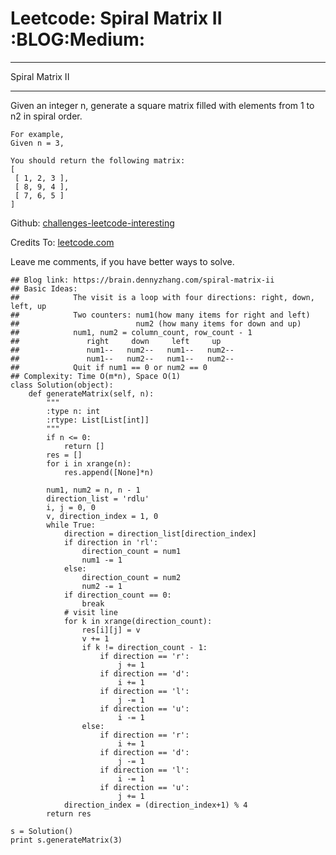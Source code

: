 # Leetcode: Spiral Matrix II     :BLOG:Medium:


---

Spiral Matrix II  

---

Given an integer n, generate a square matrix filled with elements from 1 to n2 in spiral order.  

    For example,
    Given n = 3,
    
    You should return the following matrix:
    [
     [ 1, 2, 3 ],
     [ 8, 9, 4 ],
     [ 7, 6, 5 ]
    ]

Github: [challenges-leetcode-interesting](https://github.com/DennyZhang/challenges-leetcode-interesting/tree/master/spiral-matrix-ii)  

Credits To: [leetcode.com](https://leetcode.com/problems/spiral-matrix-ii/description/)  

Leave me comments, if you have better ways to solve.  

    ## Blog link: https://brain.dennyzhang.com/spiral-matrix-ii
    ## Basic Ideas:
    ##            The visit is a loop with four directions: right, down, left, up
    ##            Two counters: num1(how many items for right and left)
    ##                          num2 (how many items for down and up)
    ##            num1, num2 = column_count, row_count - 1
    ##               right     down     left     up
    ##               num1--   num2--   num1--   num2--
    ##               num1--   num2--   num1--   num2--
    ##            Quit if num1 == 0 or num2 == 0
    ## Complexity: Time O(m*n), Space O(1)
    class Solution(object):
        def generateMatrix(self, n):
            """
            :type n: int
            :rtype: List[List[int]]
            """
            if n <= 0:
                return []
            res = []
            for i in xrange(n):
                res.append([None]*n)
    
            num1, num2 = n, n - 1
            direction_list = 'rdlu'
            i, j = 0, 0
            v, direction_index = 1, 0
            while True:
                direction = direction_list[direction_index]
                if direction in 'rl':
                    direction_count = num1
                    num1 -= 1
                else:
                    direction_count = num2
                    num2 -= 1
                if direction_count == 0:
                    break
                # visit line
                for k in xrange(direction_count):
                    res[i][j] = v
                    v += 1
                    if k != direction_count - 1:
                        if direction == 'r':
                            j += 1
                        if direction == 'd':
                            i += 1
                        if direction == 'l':
                            j -= 1
                        if direction == 'u':
                            i -= 1
                    else:
                        if direction == 'r':
                            i += 1
                        if direction == 'd':
                            j -= 1
                        if direction == 'l':
                            i -= 1
                        if direction == 'u':
                            j += 1
                direction_index = (direction_index+1) % 4
            return res
    
    s = Solution()
    print s.generateMatrix(3)